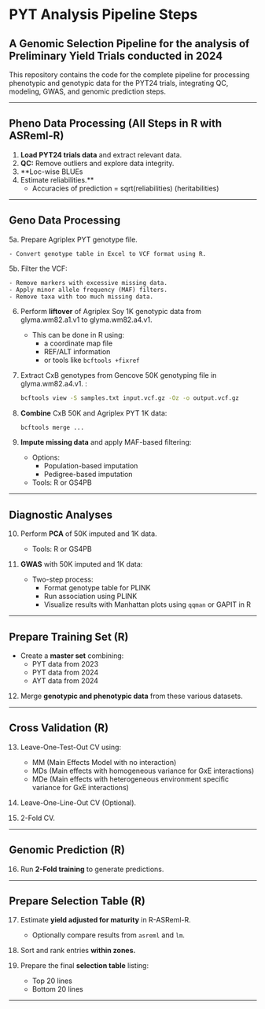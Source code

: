 # PYT Analysis Pipeline Steps
## A Genomic Selection Pipeline for the analysis of Preliminary Yield Trials conducted in 2024

This repository contains the code for the complete pipeline for processing phenotypic and genotypic data for the PYT24 trials, integrating QC, modeling, GWAS, and genomic prediction steps. 

---

## Pheno Data Processing (All Steps in R with ASReml-R)

1. **Load PYT24 trials data** and extract relevant data.
2. **QC:** Remove outliers and explore data integrity.
3. **Loc-wise BLUEs
4. Estimate reliabilities.**
    - Accuracies of prediction = sqrt(reliabilities) (heritabilities)
---

## Geno Data Processing

5a. Prepare Agriplex PYT genotype file.

    - Convert genotype table in Excel to VCF format using R.

5b. Filter the VCF:

    - Remove markers with excessive missing data.
    - Apply minor allele frequency (MAF) filters.
    - Remove taxa with too much missing data.

6. Perform **liftover** of Agriplex Soy 1K genotypic data from glyma.wm82.a1.v1 to glyma.wm82.a4.v1.

    - This can be done in R using:
        - a coordinate map file
        - REF/ALT information
        - or tools like `bcftools +fixref`

7. Extract CxB genotypes from Gencove 50K genotyping file in glyma.wm82.a4.v1. :

    ```bash
    bcftools view -S samples.txt input.vcf.gz -Oz -o output.vcf.gz
    ```

8. **Combine** CxB 50K and Agriplex PYT 1K data:

    ```bash
    bcftools merge ...
    ```

9. **Impute missing data** and apply MAF-based filtering:

    - Options:
        - Population-based imputation
        - Pedigree-based imputation
    - Tools: R or GS4PB

---

## Diagnostic Analyses

10. Perform **PCA** of 50K imputed and 1K data.

    - Tools: R or GS4PB

11. **GWAS** with 50K imputed and 1K data:

    - Two-step process:
        - Format genotype table for PLINK
        - Run association using PLINK
        - Visualize results with Manhattan plots using `qqman` or GAPIT in R

---

## Prepare Training Set (R)

- Create a **master set** combining:
    - PYT data from 2023
    - PYT data from 2024
    - AYT data from 2024

12. Merge **genotypic and phenotypic data** from these various datasets.

---

## Cross Validation (R)

13. Leave-One-Test-Out CV using:
    - MM (Main Effects Model with no interaction) 
    - MDs (Main effects with homogeneous variance for GxE interactions)
    - MDe (Main effects with heterogeneous environment specific variance for GxE interactions)

14. Leave-One-Line-Out CV (Optional).

15. 2-Fold CV.

---

## Genomic Prediction (R)

16. Run **2-Fold training** to generate predictions.

---

## Prepare Selection Table (R)

17. Estimate **yield adjusted for maturity** in R-ASReml-R.

    - Optionally compare results from `asreml` and `lm`.

18. Sort and rank entries **within zones.**

19. Prepare the final **selection table** listing:
    - Top 20 lines
    - Bottom 20 lines

---
